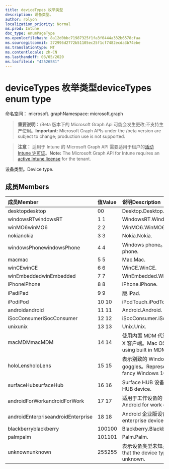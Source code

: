 ```yaml
---
title: deviceTypes 枚举类型
description: 设备类型。
author: rolyon
localization_priority: Normal
ms.prod: Intune
doc_type: enumPageType
ms.openlocfilehash: 8a12d0bbc71987325f1fa3f0444a332b6578cfaa
ms.sourcegitcommit: 272996d2772b51105ec25f1cf7482ecda3b74ebe
ms.translationtype: MT
ms.contentlocale: zh-CN
ms.lasthandoff: 03/05/2020
ms.locfileid: "42526581"
---
```

# <a name="devicetypes-enum-type"></a><span data-ttu-id="93d22-103">deviceTypes 枚举类型</span><span class="sxs-lookup"><span data-stu-id="93d22-103">deviceTypes enum type</span></span>

<span data-ttu-id="93d22-104">命名空间： microsoft. graph</span><span class="sxs-lookup"><span data-stu-id="93d22-104">Namespace: microsoft.graph</span></span>

> <span data-ttu-id="93d22-105">**重要说明：**/Beta 版本下的 Microsoft Graph Api 可能会发生更改;不支持生产使用。</span><span class="sxs-lookup"><span data-stu-id="93d22-105">**Important:** Microsoft Graph APIs under the /beta version are subject to change; production use is not supported.</span></span>

> <span data-ttu-id="93d22-106">**注意：** 适用于 Intune 的 Microsoft Graph API 需要适用于租户的[活动 Intune 许可证](https://go.microsoft.com/fwlink/?linkid=839381)。</span><span class="sxs-lookup"><span data-stu-id="93d22-106">**Note:** The Microsoft Graph API for Intune requires an [active Intune license](https://go.microsoft.com/fwlink/?linkid=839381) for the tenant.</span></span>

<span data-ttu-id="93d22-107">设备类型。</span><span class="sxs-lookup"><span data-stu-id="93d22-107">Device type.</span></span>

## <a name="members"></a><span data-ttu-id="93d22-108">成员</span><span class="sxs-lookup"><span data-stu-id="93d22-108">Members</span></span>
|<span data-ttu-id="93d22-109">成员</span><span class="sxs-lookup"><span data-stu-id="93d22-109">Member</span></span>|<span data-ttu-id="93d22-110">值</span><span class="sxs-lookup"><span data-stu-id="93d22-110">Value</span></span>|<span data-ttu-id="93d22-111">说明</span><span class="sxs-lookup"><span data-stu-id="93d22-111">Description</span></span>|
|:---|:---|:---|
|<span data-ttu-id="93d22-112">desktop</span><span class="sxs-lookup"><span data-stu-id="93d22-112">desktop</span></span>|<span data-ttu-id="93d22-113">0</span><span class="sxs-lookup"><span data-stu-id="93d22-113">0</span></span>|<span data-ttu-id="93d22-114">Desktop.</span><span class="sxs-lookup"><span data-stu-id="93d22-114">Desktop.</span></span>|
|<span data-ttu-id="93d22-115">windowsRT</span><span class="sxs-lookup"><span data-stu-id="93d22-115">windowsRT</span></span>|<span data-ttu-id="93d22-116">1 </span><span class="sxs-lookup"><span data-stu-id="93d22-116">1</span></span>|<span data-ttu-id="93d22-117">WindowsRT.</span><span class="sxs-lookup"><span data-stu-id="93d22-117">WindowsRT.</span></span>|
|<span data-ttu-id="93d22-118">winMO6</span><span class="sxs-lookup"><span data-stu-id="93d22-118">winMO6</span></span>|<span data-ttu-id="93d22-119">2 </span><span class="sxs-lookup"><span data-stu-id="93d22-119">2</span></span>|<span data-ttu-id="93d22-120">WinMO6.</span><span class="sxs-lookup"><span data-stu-id="93d22-120">WinMO6.</span></span>|
|<span data-ttu-id="93d22-121">nokia</span><span class="sxs-lookup"><span data-stu-id="93d22-121">nokia</span></span>|<span data-ttu-id="93d22-122">3 </span><span class="sxs-lookup"><span data-stu-id="93d22-122">3</span></span>|<span data-ttu-id="93d22-123">Nokia.</span><span class="sxs-lookup"><span data-stu-id="93d22-123">Nokia.</span></span>|
|<span data-ttu-id="93d22-124">windowsPhone</span><span class="sxs-lookup"><span data-stu-id="93d22-124">windowsPhone</span></span>|<span data-ttu-id="93d22-125">4 </span><span class="sxs-lookup"><span data-stu-id="93d22-125">4</span></span>|<span data-ttu-id="93d22-126">Windows phone。</span><span class="sxs-lookup"><span data-stu-id="93d22-126">Windows phone.</span></span>|
|<span data-ttu-id="93d22-127">mac</span><span class="sxs-lookup"><span data-stu-id="93d22-127">mac</span></span>|<span data-ttu-id="93d22-128">5 </span><span class="sxs-lookup"><span data-stu-id="93d22-128">5</span></span>|<span data-ttu-id="93d22-129">Mac.</span><span class="sxs-lookup"><span data-stu-id="93d22-129">Mac.</span></span>|
|<span data-ttu-id="93d22-130">winCE</span><span class="sxs-lookup"><span data-stu-id="93d22-130">winCE</span></span>|<span data-ttu-id="93d22-131">6 </span><span class="sxs-lookup"><span data-stu-id="93d22-131">6</span></span>|<span data-ttu-id="93d22-132">WinCE.</span><span class="sxs-lookup"><span data-stu-id="93d22-132">WinCE.</span></span>|
|<span data-ttu-id="93d22-133">winEmbedded</span><span class="sxs-lookup"><span data-stu-id="93d22-133">winEmbedded</span></span>|<span data-ttu-id="93d22-134">7 </span><span class="sxs-lookup"><span data-stu-id="93d22-134">7</span></span>|<span data-ttu-id="93d22-135">WinEmbedded.</span><span class="sxs-lookup"><span data-stu-id="93d22-135">WinEmbedded.</span></span>|
|<span data-ttu-id="93d22-136">iPhone</span><span class="sxs-lookup"><span data-stu-id="93d22-136">iPhone</span></span>|<span data-ttu-id="93d22-137">8 </span><span class="sxs-lookup"><span data-stu-id="93d22-137">8</span></span>|<span data-ttu-id="93d22-138">iPhone.</span><span class="sxs-lookup"><span data-stu-id="93d22-138">iPhone.</span></span>|
|<span data-ttu-id="93d22-139">iPad</span><span class="sxs-lookup"><span data-stu-id="93d22-139">iPad</span></span>|<span data-ttu-id="93d22-140">9 </span><span class="sxs-lookup"><span data-stu-id="93d22-140">9</span></span>|<span data-ttu-id="93d22-141">版.</span><span class="sxs-lookup"><span data-stu-id="93d22-141">iPad.</span></span>|
|<span data-ttu-id="93d22-142">iPod</span><span class="sxs-lookup"><span data-stu-id="93d22-142">iPod</span></span>|<span data-ttu-id="93d22-143">10 </span><span class="sxs-lookup"><span data-stu-id="93d22-143">10</span></span>|<span data-ttu-id="93d22-144">iPodTouch.</span><span class="sxs-lookup"><span data-stu-id="93d22-144">iPodTouch.</span></span>|
|<span data-ttu-id="93d22-145">android</span><span class="sxs-lookup"><span data-stu-id="93d22-145">android</span></span>|<span data-ttu-id="93d22-146">11 </span><span class="sxs-lookup"><span data-stu-id="93d22-146">11</span></span>|<span data-ttu-id="93d22-147">Android.</span><span class="sxs-lookup"><span data-stu-id="93d22-147">Android.</span></span>|
|<span data-ttu-id="93d22-148">iSocConsumer</span><span class="sxs-lookup"><span data-stu-id="93d22-148">iSocConsumer</span></span>|<span data-ttu-id="93d22-149">12 </span><span class="sxs-lookup"><span data-stu-id="93d22-149">12</span></span>|<span data-ttu-id="93d22-150">iSocConsumer.</span><span class="sxs-lookup"><span data-stu-id="93d22-150">iSocConsumer.</span></span>|
|<span data-ttu-id="93d22-151">unix</span><span class="sxs-lookup"><span data-stu-id="93d22-151">unix</span></span>|<span data-ttu-id="93d22-152">13 </span><span class="sxs-lookup"><span data-stu-id="93d22-152">13</span></span>|<span data-ttu-id="93d22-153">Unix.</span><span class="sxs-lookup"><span data-stu-id="93d22-153">Unix.</span></span>|
|<span data-ttu-id="93d22-154">macMDM</span><span class="sxs-lookup"><span data-stu-id="93d22-154">macMDM</span></span>|<span data-ttu-id="93d22-155">14 </span><span class="sxs-lookup"><span data-stu-id="93d22-155">14</span></span>|<span data-ttu-id="93d22-156">使用内置 MDM 代理的 Mac OS X 客户端。</span><span class="sxs-lookup"><span data-stu-id="93d22-156">Mac OS X client using built in MDM agent.</span></span>|
|<span data-ttu-id="93d22-157">holoLens</span><span class="sxs-lookup"><span data-stu-id="93d22-157">holoLens</span></span>|<span data-ttu-id="93d22-158">15 </span><span class="sxs-lookup"><span data-stu-id="93d22-158">15</span></span>|<span data-ttu-id="93d22-159">表示别致的 Windows 10 goggles。</span><span class="sxs-lookup"><span data-stu-id="93d22-159">Representing the fancy Windows 10 goggles.</span></span>|
|<span data-ttu-id="93d22-160">surfaceHub</span><span class="sxs-lookup"><span data-stu-id="93d22-160">surfaceHub</span></span>|<span data-ttu-id="93d22-161">16 </span><span class="sxs-lookup"><span data-stu-id="93d22-161">16</span></span>|<span data-ttu-id="93d22-162">Surface HUB 设备。</span><span class="sxs-lookup"><span data-stu-id="93d22-162">Surface HUB device.</span></span>|
|<span data-ttu-id="93d22-163">androidForWork</span><span class="sxs-lookup"><span data-stu-id="93d22-163">androidForWork</span></span>|<span data-ttu-id="93d22-164">17 </span><span class="sxs-lookup"><span data-stu-id="93d22-164">17</span></span>|<span data-ttu-id="93d22-165">适用于工作设备的 Android。</span><span class="sxs-lookup"><span data-stu-id="93d22-165">Android for work device.</span></span>|
|<span data-ttu-id="93d22-166">androidEnterprise</span><span class="sxs-lookup"><span data-stu-id="93d22-166">androidEnterprise</span></span>|<span data-ttu-id="93d22-167">18 </span><span class="sxs-lookup"><span data-stu-id="93d22-167">18</span></span>|<span data-ttu-id="93d22-168">Android 企业版设备。</span><span class="sxs-lookup"><span data-stu-id="93d22-168">Android enterprise device.</span></span>|
|<span data-ttu-id="93d22-169">blackberry</span><span class="sxs-lookup"><span data-stu-id="93d22-169">blackberry</span></span>|<span data-ttu-id="93d22-170">100</span><span class="sxs-lookup"><span data-stu-id="93d22-170">100</span></span>|<span data-ttu-id="93d22-171">Blackberry.</span><span class="sxs-lookup"><span data-stu-id="93d22-171">Blackberry.</span></span>|
|<span data-ttu-id="93d22-172">palm</span><span class="sxs-lookup"><span data-stu-id="93d22-172">palm</span></span>|<span data-ttu-id="93d22-173">101</span><span class="sxs-lookup"><span data-stu-id="93d22-173">101</span></span>|<span data-ttu-id="93d22-174">Palm.</span><span class="sxs-lookup"><span data-stu-id="93d22-174">Palm.</span></span>|
|<span data-ttu-id="93d22-175">unknown</span><span class="sxs-lookup"><span data-stu-id="93d22-175">unknown</span></span>|<span data-ttu-id="93d22-176">255</span><span class="sxs-lookup"><span data-stu-id="93d22-176">255</span></span>|<span data-ttu-id="93d22-177">表示设备类型未知。</span><span class="sxs-lookup"><span data-stu-id="93d22-177">Represents that the device type is unknown.</span></span>|



